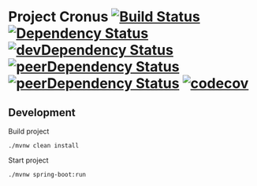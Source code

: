 # Project Cronus  [![Build Status](https://travis-ci.org/rogrs/cronus.svg?branch=master)](https://travis-ci.org/rogrs/cronus) [![Dependency Status](https://david-dm.org/rogrs/cronus.svg)](https://david-dm.org/rogrs/cronus) [![devDependency Status](https://david-dm.org/rogrs/cronus/dev-status.svg)](https://david-dm.org/rogrs/cronus#info=devDependencies) [![peerDependency Status](https://david-dm.org/rogrs/cronus/peer-status.svg)](https://david-dm.org/rogrs/cronus#info=peerDependencies) [![peerDependency Status](https://david-dm.org/rogrs/cronus/peer-status.svg)](https://david-dm.org/rogrs/cronus#info=peerDependencies) [![codecov](https://codecov.io/gh/rogrs/cronus/branch/master/graph/badge.svg)](https://codecov.io/gh/rogrs/cronus)

## Development

Build project

    ./mvnw clean install

Start project 

    ./mvnw spring-boot:run 

